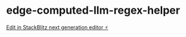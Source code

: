 # edge-computed-llm-regex-helper

[Edit in StackBlitz next generation editor ⚡️](https://stackblitz.com/~/github.com/martinobettucci/edge-computed-llm-regex-helper)